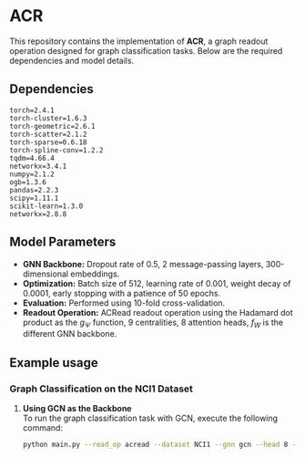 # ACR

This repository contains the implementation of **ACR**, a graph readout operation designed for graph classification tasks. Below are the required dependencies and model details.

## Dependencies

```
torch=2.4.1
torch-cluster=1.6.3
torch-geometric=2.6.1
torch-scatter=2.1.2
torch-sparse=0.6.18
torch-spline-conv=1.2.2
tqdm=4.66.4
networkx=3.4.1
numpy=2.1.2
ogb=1.3.6
pandas=2.2.3
scipy=1.11.1
scikit-learn=1.3.0
networkx=2.8.8
```

## Model Parameters

- **GNN Backbone:** Dropout rate of 0.5, 2 message-passing layers, 300-dimensional embeddings.
- **Optimization:** Batch size of 512, learning rate of 0.001, weight decay of 0.0001, early stopping with a patience of 50 epochs.
- **Evaluation:** Performed using 10-fold cross-validation.
- **Readout Operation:** ACRead readout operation using the Hadamard dot product as the $g_{\Psi}$ function, 9 centralities, 8 attention heads, $f_W$ is the different GNN backbone.


## Example usage

### Graph Classification on the NCI1 Dataset

1. **Using GCN as the Backbone**  
   To run the graph classification task with GCN, execute the following command:

   ```bash
   python main.py --read_op acread --dataset NCI1 --gnn gcn --head 8 --batch_size 512 
   ```
